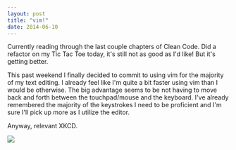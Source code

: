 ```yaml
---
layout: post
title: "vim!"
date: 2014-06-10
---
```


Currently reading through the last couple chapters of Clean Code. Did a refactor on my Tic Tac Toe today, it's still not as good as I'd like! But it's getting better. 

This past weekend I finally decided to commit to using vim for the majority of my text editing. I already feel like I'm quite a bit faster using vim than I would be otherwise. The big advantage seems to be not having to move back and forth between the touchpad/mouse and the keyboard. I've already remembered the majority of the keystrokes I need to be proficient and I'm sure I'll pick up more as I utilize the editor. 

Anyway, relevant XKCD. 

<img src="http://imgs.xkcd.com/comics/real_programmers.png" class="img-responsive center-block">
